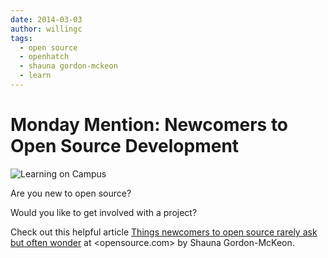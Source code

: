```yaml
---
date: 2014-03-03
author: willingc
tags:
  - open source
  - openhatch
  - shauna gordon-mckeon
  - learn
---
```


# Monday Mention: Newcomers to Open Source Development

![Learning on Campus](/images/2014/03/2013-04-24-11.46.18.jpg)

Are you new to open source?

Would you like to get involved with a project?

Check out this helpful article [Things newcomers to open source rarely ask but
often wonder](https://opensource.com/life/14/2/newcomer-frequently-asked-questions)
at <opensource.com> by Shauna Gordon-McKeon.
